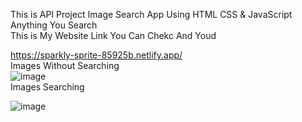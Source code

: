 This is API Project Image Search App Using HTML CSS & JavaScript Anything You Search
<br>
This is My Website Link You Can Chekc And Youd 
<br>

https://sparkly-sprite-85925b.netlify.app/
<br>
Images Without Searching 
<br>
![image](https://github.com/MohdHadi72/Image-Search-App/assets/154020781/29a78c0b-fe3e-48f7-895e-f5064dde1122)
<br>
Images Searching 
<br>

![image](https://github.com/MohdHadi72/Image-Search-App/assets/154020781/fcfe8da3-744f-40b3-b6d6-6dfa6be6d5c2)



